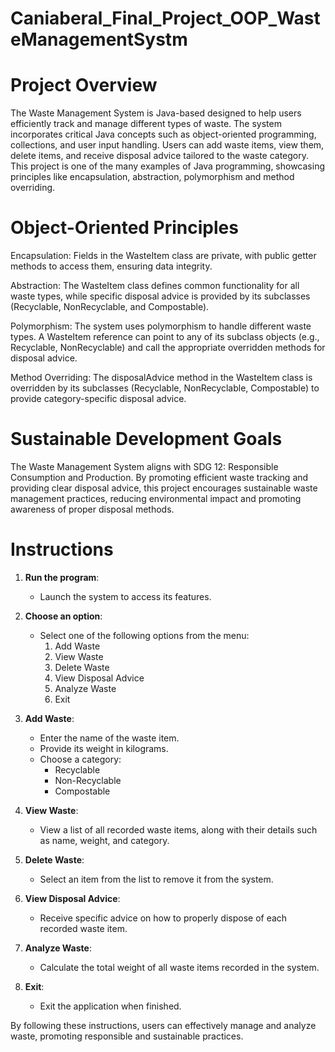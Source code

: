 # Caniaberal_Final_Project_OOP_WasteManagementSystm

# Project Overview
The Waste Management System is Java-based designed to help users efficiently track and manage different types of waste. The system incorporates critical Java concepts such as object-oriented programming, collections, and user input handling. Users can add waste items, view them, delete items, and receive disposal advice tailored to the waste category. This project is one of the many examples of Java programming, showcasing principles like encapsulation, abstraction, polymorphism and method overriding. 





# Object-Oriented Principles


Encapsulation: Fields in the WasteItem class are private, with public getter methods to access them, ensuring data integrity.

Abstraction: The WasteItem class defines common functionality for all waste types, while specific disposal advice is provided by its subclasses (Recyclable, NonRecyclable, and Compostable).

Polymorphism: The system uses polymorphism to handle different waste types. A WasteItem reference can point to any of its subclass objects (e.g., Recyclable, NonRecyclable) and call the appropriate overridden methods for disposal advice.

Method Overriding: The disposalAdvice method in the WasteItem class is overridden by its subclasses (Recyclable, NonRecyclable, Compostable) to provide category-specific disposal advice.






# Sustainable Development Goals
The Waste Management System aligns with SDG 12: Responsible Consumption and Production. By promoting efficient waste tracking and providing clear disposal advice, this project encourages sustainable waste management practices, reducing environmental impact and promoting awareness of proper disposal methods.

# Instructions
1. **Run the program**:
   * Launch the system to access its features.

2. **Choose an option**:
   * Select one of the following options from the menu:
     1. Add Waste
     2. View Waste
     3. Delete Waste
     4. View Disposal Advice
     5. Analyze Waste
     6. Exit

3. **Add Waste**:
   * Enter the name of the waste item.
   * Provide its weight in kilograms.
   * Choose a category:
     - Recyclable
     - Non-Recyclable
     - Compostable

4. **View Waste**:
   * View a list of all recorded waste items, along with their details such as name, weight, and category.

5. **Delete Waste**:
   * Select an item from the list to remove it from the system.

6. **View Disposal Advice**:
   * Receive specific advice on how to properly dispose of each recorded waste item.

7. **Analyze Waste**:
   * Calculate the total weight of all waste items recorded in the system.

8. **Exit**:
   * Exit the application when finished.

By following these instructions, users can effectively manage and analyze waste, promoting responsible and sustainable practices.
